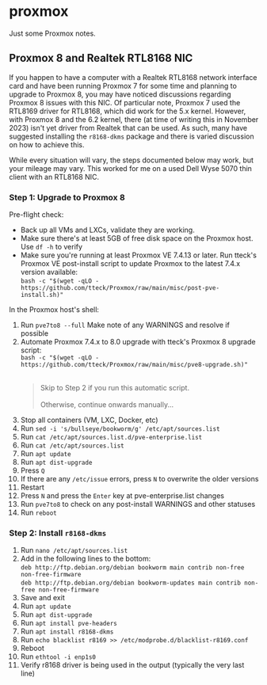 # proxmox
Just some Proxmox notes.

## Proxmox 8 and Realtek RTL8168 NIC
If you happen to have a computer with a Realtek RTL8168 network interface card and have been running Proxmox 7 for some time and planning to upgrade to Proxmox 8, you may have noticed discussions regarding Proxmox 8 issues with this NIC. Of particular note, Proxmox 7 used the RTL8169 driver for RTL8168, which did work for the 5.x kernel. However, with Proxmox 8 and the 6.2 kernel, there (at time of writing this in November 2023) isn't yet driver from Realtek that can be used. As such, many have suggested installing the `r8168-dkms` package and there is varied discussion on how to achieve this.

While every situation will vary, the steps documented below may work, but your mileage may vary. This worked for me on a used Dell Wyse 5070 thin client with an RTL8168 NIC.

### Step 1: Upgrade to Proxmox 8
Pre-flight check:
* Back up all VMs and LXCs, validate they are working.
* Make sure there's at least 5GB of free disk space on the Proxmox host. Use `df -h` to verify
* Make sure you're running at least Proxmox VE 7.4.13 or later. Run tteck's Proxmox VE post-install script to update Proxmox to the latest 7.4.x version available:<br>`bash -c "$(wget -qLO - https://github.com/tteck/Proxmox/raw/main/misc/post-pve-install.sh)"`

In the Proxmox host's shell:
1. Run `pve7to8 --full`
Make note of any WARNINGS and resolve if possible
2. Automate Proxmox 7.4.x to 8.0 upgrade with tteck's Proxmox 8 upgrade script: <br>`bash -c "$(wget -qLO - https://github.com/tteck/Proxmox/raw/main/misc/pve8-upgrade.sh)"`<br><br>
    > Skip to Step 2 if you run this automatic script.<br><br>
    > Otherwise, continue onwards manually...
3. Stop all containers (VM, LXC, Docker, etc)
4. Run `sed -i 's/bullseye/bookworm/g' /etc/apt/sources.list`
5. Run `cat /etc/apt/sources.list.d/pve-enterprise.list`
6. Run `cat /etc/apt/sources.list`
7. Run `apt update`
8. Run `apt dist-upgrade`
9. Press `Q`
10. If there are any `/etc/issue` errors, press `N` to overwrite the older versions
11. Restart
12. Press `N` and press the `Enter` key at pve-enterprise.list changes
13. Run `pve7to8` to check on any post-install WARNINGS and other statuses
14. Run `reboot`

### Step 2: Install `r8168-dkms`
1. Run `nano /etc/apt/sources.list`
2. Add in the following lines to the bottom:\
`deb http://ftp.debian.org/debian bookworm main contrib non-free non-free-firmware`<br>
`deb http://ftp.debian.org/debian bookworm-updates main contrib non-free non-free-firmware`
3. Save and exit
4. Run `apt update`
5. Run `apt dist-upgrade`
6. Run `apt install pve-headers`
7. Run `apt install r8168-dkms`
8. Run `echo blacklist r8169 >> /etc/modprobe.d/blacklist-r8169.conf`
9. Reboot
10. Run `ethtool -i enp1s0`
11. Verify r8168 driver is being used in the output (typically the very last line)
